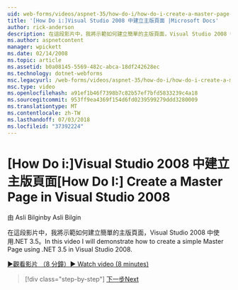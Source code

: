 ```yaml
---
uid: web-forms/videos/aspnet-35/how-do-i/how-do-i-create-a-master-page-in-visual-studio-2008
title: '[How Do i:]Visual Studio 2008 中建立主版頁面 |Microsoft Docs'
author: rick-anderson
description: 在這段影片中，我將示範如何建立簡單的主版頁面，Visual Studio 2008 中使用.NET 3.5。
ms.author: aspnetcontent
manager: wpickett
ms.date: 02/14/2008
ms.topic: article
ms.assetid: b0a08145-5569-482c-abca-18df242628ec
ms.technology: dotnet-webforms
msc.legacyurl: /web-forms/videos/aspnet-35/how-do-i/how-do-i-create-a-master-page-in-visual-studio-2008
msc.type: video
ms.openlocfilehash: a91ef1b46f7398b7c82b57ef7bfd5833239c4a18
ms.sourcegitcommit: 953ff9ea4369f154d6fd0239599279ddd3280009
ms.translationtype: MT
ms.contentlocale: zh-TW
ms.lasthandoff: 07/03/2018
ms.locfileid: "37392224"
---
```

<a name="how-do-i-create-a-master-page-in-visual-studio-2008"></a><span data-ttu-id="4038a-103">[How Do i:]Visual Studio 2008 中建立主版頁面</span><span class="sxs-lookup"><span data-stu-id="4038a-103">[How Do I:] Create a Master Page in Visual Studio 2008</span></span>
====================
<span data-ttu-id="4038a-104">由 Asli Bilgin</span><span class="sxs-lookup"><span data-stu-id="4038a-104">by Asli Bilgin</span></span>

<span data-ttu-id="4038a-105">在這段影片中，我將示範如何建立簡單的主版頁面，Visual Studio 2008 中使用.NET 3.5。</span><span class="sxs-lookup"><span data-stu-id="4038a-105">In this video I will demonstrate how to create a simple Master Page using .NET 3.5 in Visual Studio 2008.</span></span>

[<span data-ttu-id="4038a-106">&#9654;觀看影片 （8 分鐘）</span><span class="sxs-lookup"><span data-stu-id="4038a-106">&#9654; Watch video (8 minutes)</span></span>](https://channel9.msdn.com/Blogs/ASP-NET-Site-Videos/how-do-i-create-a-master-page-in-visual-studio-2008)

> [!div class="step-by-step"]
> [<span data-ttu-id="4038a-107">下一步</span><span class="sxs-lookup"><span data-stu-id="4038a-107">Next</span></span>](how-do-i-create-nested-master-page-in-visual-studio-2008.md)
